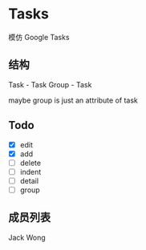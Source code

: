 Tasks
=====

模仿 Google Tasks

结构
----

Task - Task Group - Task

maybe group is just an attribute of task

Todo
------------

- [X] edit
- [X] add
- [ ] delete
- [ ] indent
- [ ] detail
- [ ] group

成员列表
--------

Jack Wong
